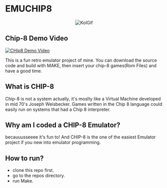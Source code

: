 # EMUCHIP8

<center>

![KolGif](https://media.giphy.com/media/QMozgDyV3CutNj2cVs/giphy.gif)

</center>

## Chip-8 Demo Video
[![CHip8 Demo Video](https://img.youtube.com/vi/o8QAmDgwz1I/0.jpg)](https://www.youtube.com/watch?v=o8QAmDgwz1I)

This is a fun retro emulator project of mine. You can download the source code and build with MAKE, then insert your chip-8 games(Rom Files) and have a good time.

## What is CHIP-8
Chip-8 is not a system actually, it's moslty like a Virtual Machine developed in mid 70's Joseph Weisbecker. Games written in the Chip 8 language could easily run on systems that had a Chip 8 interpreter.

## Why am I coded a CHIP-8 Emulator?
becauuusseeee it's fun to! And CHIP-8 is the one of the easiest Emulator project if you new into emulator programming. 

## How to run?
* clone this repo first. 
* go to the repos directory.
* run Make.
